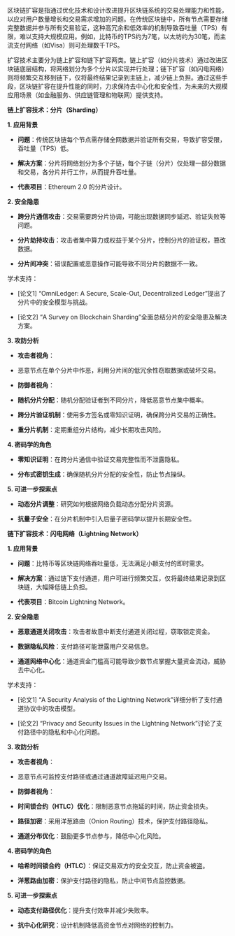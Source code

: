 区块链扩容是指通过优化技术和设计改进提升区块链系统的交易处理能力和性能，以应对用户数量增长和交易需求增加的问题。在传统区块链中，所有节点需要存储完整数据并参与所有交易验证，这种高冗余和低效率的机制导致吞吐量（TPS）有限，难以支持大规模应用。例如，比特币的TPS约为7笔，以太坊约为30笔，而主流支付网络（如Visa）则可处理数千TPS。

扩容技术主要分为链上扩容和链下扩容两类。链上扩容（如分片技术）通过改进区块链底层结构，将网络划分为多个分片以实现并行处理；链下扩容（如闪电网络）则将频繁交互移到链下，仅将最终结果记录到主链上，减少链上负担。通过这些手段，区块链扩容在提升性能的同时，力求保持去中心化和安全性，为未来的大规模应用场景（如金融服务、供应链管理和物联网）提供支持。

**链上扩容技术：分片（Sharding）**

**1. 应用背景**

- **问题**：传统区块链每个节点需存储全网数据并验证所有交易，导致扩容受限，吞吐量（TPS）低。

- **解决方案**：分片将网络划分为多个子链，每个子链（分片）仅处理一部分数据和交易，各分片并行工作，从而提升吞吐量。

- **代表项目**：Ethereum 2.0 的分片设计。

**2. 安全隐患**

- **跨分片通信攻击**：交易需要跨分片协调，可能出现数据同步延迟、验证失败等问题。

- **分片劫持攻击**：攻击者集中算力或权益于某个分片，控制分片的验证权，篡改数据。

- **分片间冲突**：错误配置或恶意操作可能导致不同分片的数据不一致。

学术支持：

- [论文1] “OmniLedger: A Secure, Scale-Out, Decentralized Ledger”提出了分片中的安全模型与挑战。

- [论文2] “A Survey on Blockchain Sharding”全面总结分片的安全隐患及解决方案。

**3. 攻防分析**

- **攻击者视角**：

- 恶意节点在单个分片中作恶，利用分片间的低冗余性窃取数据或破坏交易。

- **防御者视角**：

- **随机分片分配**：随机分配验证者到不同分片，降低恶意节点集中概率。

- **跨分片验证机制**：使用多方签名或零知识证明，确保跨分片交易的正确性。

- **重分片机制**：定期重组分片结构，减少长期攻击风险。

**4. 密码学的角色**

- **零知识证明**：在跨分片通信中验证交易完整性而不泄露隐私。

- **分布式密钥生成**：确保随机分片分配的安全性，防止节点操纵。

**5. 可进一步探索点**

- **动态分片调整**：研究如何根据网络负载动态分配分片资源。

- **抗量子安全**：在分片机制中引入后量子密码学以提升长期安全性。

**链下扩容技术：闪电网络（Lightning Network）**

**1. 应用背景**

- **问题**：比特币等区块链网络吞吐量低，无法满足小额支付的即时需求。

- **解决方案**：通过链下支付通道，用户可进行频繁交互，仅将最终结果记录到区块链，大幅降低链上负担。

- **代表项目**：Bitcoin Lightning Network。

**2. 安全隐患**

- **恶意通道关闭攻击**：攻击者故意中断支付通道关闭过程，窃取锁定资金。

- **数据隐私风险**：支付路径可能泄露用户交易信息。

- **通道网络中心化**：通道资金门槛高可能导致少数节点掌握大量资金流动，威胁去中心化。

学术支持：

- [论文1] “A Security Analysis of the Lightning Network”详细分析了支付通道协议中的攻击模型。

- [论文2] “Privacy and Security Issues in the Lightning Network”讨论了支付路径中的隐私和中心化问题。

**3. 攻防分析**

- **攻击者视角**：

- 恶意节点可监控支付路径或通过通道故障延迟用户交易。

- **防御者视角**：

- **时间锁合约（HTLC）优化**：限制恶意节点拖延的时间，防止资金损失。

- **路径加密**：采用洋葱路由（Onion Routing）技术，保护支付路径隐私。

- **通道分布优化**：鼓励更多节点参与，降低中心化风险。

**4. 密码学的角色**

- **哈希时间锁合约（HTLC）**：保证交易双方的安全交互，防止资金被盗。

- **洋葱路由加密**：保护支付路径的隐私，防止中间节点监控数据。

**5. 可进一步探索点**

- **动态支付路径优化**：提升支付效率并减少失败率。

- **抗中心化研究**：设计机制降低高资金节点对网络的控制力。
